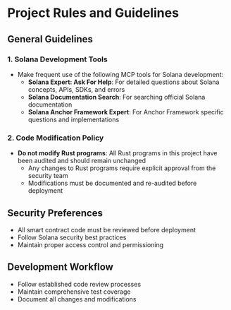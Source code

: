 # Project Rules and Guidelines

## General Guidelines

### 1. Solana Development Tools
- Make frequent use of the following MCP tools for Solana development:
  - **Solana Expert: Ask For Help**: For detailed questions about Solana concepts, APIs, SDKs, and errors
  - **Solana Documentation Search**: For searching official Solana documentation
  - **Solana Anchor Framework Expert**: For Anchor Framework specific questions and implementations

### 2. Code Modification Policy
- **Do not modify Rust programs**: All Rust programs in this project have been audited and should remain unchanged
  - Any changes to Rust programs require explicit approval from the security team
  - Modifications must be documented and re-audited before deployment

## Security Preferences
- All smart contract code must be reviewed before deployment
- Follow Solana security best practices
- Maintain proper access control and permissioning

## Development Workflow
- Follow established code review processes
- Maintain comprehensive test coverage
- Document all changes and modifications
